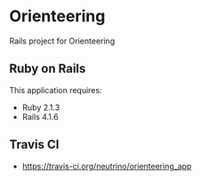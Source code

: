Orienteering
================

Rails project for Orienteering



Ruby on Rails
-------------

This application requires:

- Ruby 2.1.3
- Rails 4.1.6


Travis CI
-------------

- https://travis-ci.org/neutrino/orienteering_app